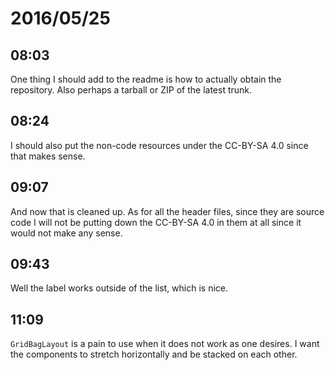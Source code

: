 # 2016/05/25

## 08:03

One thing I should add to the readme is how to actually obtain the
repository. Also perhaps a tarball or ZIP of the latest trunk.

## 08:24

I should also put the non-code resources under the CC-BY-SA 4.0 since that
makes sense.

## 09:07

And now that is cleaned up. As for all the header files, since they are source
code I will not be putting down the CC-BY-SA 4.0 in them at all since it
would not make any sense.

## 09:43

Well the label works outside of the list, which is nice.

## 11:09

`GridBagLayout` is a pain to use when it does not work as one desires. I want
the components to stretch horizontally and be stacked on each other.

